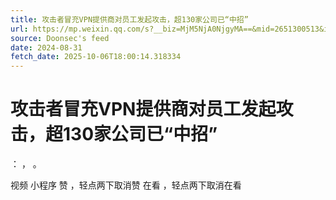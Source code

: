 ```yaml
---
title: 攻击者冒充VPN提供商对员工发起攻击，超130家公司已“中招”
url: https://mp.weixin.qq.com/s?__biz=MjM5NjA0NjgyMA==&mid=2651300513&idx=3&sn=bc6b014aaad02bb9575c2e116917e292
source: Doonsec's feed
date: 2024-08-31
fetch_date: 2025-10-06T18:00:14.318334
---
```


# 攻击者冒充VPN提供商对员工发起攻击，超130家公司已“中招”

：
，
。

视频
小程序
赞
，轻点两下取消赞
在看
，轻点两下取消在看